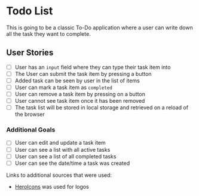 # Todo List

This is going to be a classic To-Do application where a user can write down all the task they want to complete.

## User Stories

- [ ] User has an `input` field where they can type their task item into
- [ ] The User can submit the task item by pressing a button
- [ ] Added task can be seen by user in the list of items
- [ ] User can mark a task item as `completed`
- [ ] User can remove a task item by pressing on a button
- [ ] User cannot see task item once it has been removed
- [ ] The task list will be stored in local storage and retrieved on a reload of the browser

### Additional Goals

- [ ] User can edit and update a task item
- [ ] User can see a list with all active tasks
- [ ] User can see a list of all completed tasks
- [ ] User can see the date/time a task was created

Links to additional sources that were used:

- [HeroIcons](https://github.com/tailwindlabs/heroicons) was used for logos

